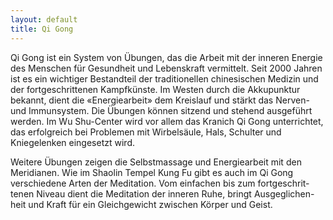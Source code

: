 ```yaml
---
layout: default
title: Qi Gong
---
```


Qi Gong ist ein System von Übungen, das die Arbeit mit der inneren Energie des Menschen für Gesundheit und Lebenskraft vermittelt. Seit 2000 Jahren ist es ein wichtiger Bestandteil der traditionellen chinesischen Medizin und der fortgeschrittenen Kampfkünste. Im Westen durch die Akkupunktur bekannt, dient die «Energiearbeit» dem Kreislauf und stärkt das Nerven- und Immunsystem. Die Übungen können sitzend und stehend ausgeführt werden. Im Wu Shu-Center wird vor allem das Kranich Qi Gong unterrichtet, das erfolgreich bei Problemen mit Wirbelsäule, Hals, Schulter und Kniegelenken eingesetzt wird.

Weitere Übungen zeigen die Selbstmassage und Energiearbeit mit den Meridianen. Wie im Shaolin Tempel Kung Fu gibt es auch im Qi Gong verschiedene Arten der Meditation. Vom einfachen  bis zum fortgeschrit-tenen Niveau dient die Meditation der inneren Ruhe, bringt Ausgeglichen-heit und Kraft für ein Gleichgewicht zwischen Körper und Geist.
